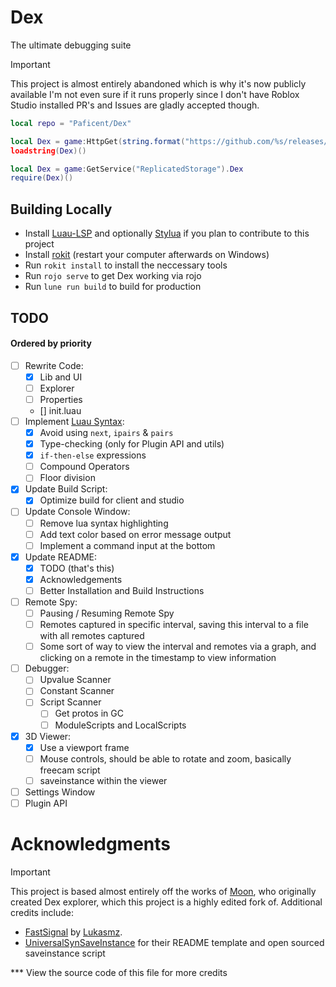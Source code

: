# Dex
The ultimate debugging suite

> [!IMPORTANT]
> This project is almost entirely abandoned which is why it's now publicly available
> I'm not even sure if it runs properly since I don't have Roblox Studio installed
> PR's and Issues are gladly accepted though.

```lua
local repo = "Paficent/Dex"

local Dex = game:HttpGet(string.format("https://github.com/%s/releases/latest/download/Dex.luau", repo))
loadstring(Dex)()
```

```lua
local Dex = game:GetService("ReplicatedStorage").Dex
require(Dex)()
```

## Building Locally

- Install [Luau-LSP](https://github.com/JohnnyMorganz/luau-lsp) and optionally [Stylua](https://marketplace.visualstudio.com/items?itemName=JohnnyMorganz.stylua) if you plan to contribute to this project
- Install [rokit](https://github.com/rojo-rbx/rokit/releases/latest) (restart your computer afterwards on Windows)
- Run `rokit install` to install the neccessary tools
- Run `rojo serve` to get Dex working via rojo
- Run `lune run build` to build for production


## TODO

#### Ordered by priority
- [ ] Rewrite Code:
  - [x] Lib and UI
  - [ ] Explorer
  - [ ] Properties
  - [] init.luau
- [ ] Implement [Luau Syntax]:
  - [x] Avoid using `next`, `ipairs` & `pairs`
  - [x] Type-checking (only for Plugin API and utils)
  - [x] `if-then-else` expressions
  - [ ] Compound Operators
  - [ ] Floor division
- [x] Update Build Script:
  - [x] Optimize build for client and studio
- [ ] Update Console Window:
  - [ ] Remove lua syntax highlighting
  - [ ] Add text color based on error message output
  - [ ] Implement a command input at the bottom
- [x] Update README:
  - [x] TODO (that's this)
  - [x] Acknowledgements
  - [ ] Better Installation and Build Instructions
- [ ] Remote Spy:
  - [ ] Pausing / Resuming Remote Spy
  - [ ] Remotes captured in specific interval, saving this interval to a file with all remotes captured
  - [ ] Some sort of way to view the interval and remotes via a graph, and clicking on a remote in the timestamp to view information
- [ ] Debugger:
  - [ ] Upvalue Scanner
  - [ ] Constant Scanner
  - [ ] Script Scanner
    - [ ] Get protos in GC
    - [ ] ModuleScripts and LocalScripts
- [x] 3D Viewer:
  - [x] Use a viewport frame
  - [ ] Mouse controls, should be able to rotate and zoom, basically freecam script
  - [ ] saveinstance within the viewer
- [ ] Settings Window
- [ ] Plugin API
  
# Acknowledgments
> [!IMPORTANT]
> This project is based almost entirely off the works of [Moon][@LorekeeperZinnia], who originally created Dex explorer, which this project is a highly edited fork of. Additional credits include:
> 
> - [FastSignal][FastSignal] by [Lukasmz][@lukasmz].
> - [UniversalSynSaveInstance][USSI] for their README template and open sourced saveinstance script


\*\*\* View the source code of this file for more credits

[@LorekeeperZinnia]: https://github.com/LorekeeperZinnia
[@lukasmz]: https://github.com/lucasmz-dev

[FastSignal]: https://github.com/RBLXUtils/FastSignal
[USSI]: https://github.com/luau/UniversalSynSaveInstance/tree/main
[Luau Syntax]: https://luau-lang.org/syntax